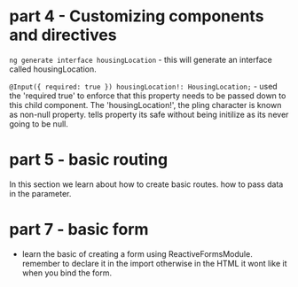 # part 4 - Customizing components and directives

`ng generate interface housingLocation` - this will generate an interface called housingLocation.

`@Input({ required: true }) housingLocation!: HousingLocation;`  - used the 'required true' to enforce that this property needs to be passed down to this child component. The 'housingLocation!', the pling character is known as non-null property. tells property its safe without being initilize as its never going to be null.

# part 5 - basic routing

In this section we learn about how to create basic routes. how to pass data in the parameter.

# part 7 - basic form

- learn the basic of creating a form using ReactiveFormsModule.
 remember to declare it in the import otherwise in the HTML it wont like it when you bind the form.
